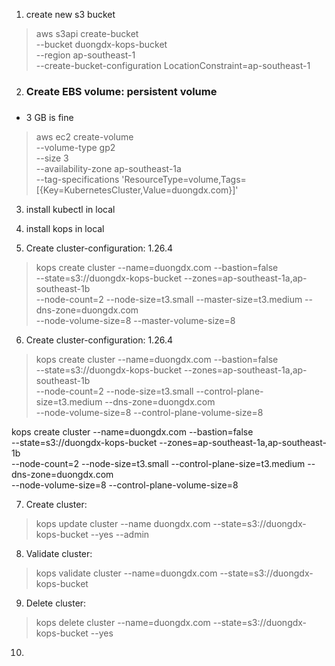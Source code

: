 1. create new s3 bucket
> aws s3api create-bucket \
--bucket duongdx-kops-bucket \
--region ap-southeast-1 \
--create-bucket-configuration LocationConstraint=ap-southeast-1

2. <h3>Create EBS volume: persistent volume<h3/>
- 3 GB is fine
> aws ec2 create-volume \
--volume-type gp2 \
--size 3 \
--availability-zone ap-southeast-1a \
--tag-specifications 'ResourceType=volume,Tags=[{Key=KubernetesCluster,Value=duongdx.com}]'

3. install kubectl in local

4. install kops in local

5. Create cluster-configuration: 1.26.4 
> kops create cluster --name=duongdx.com --bastion=false \
--state=s3://duongdx-kops-bucket --zones=ap-southeast-1a,ap-southeast-1b \
--node-count=2 --node-size=t3.small --master-size=t3.medium --dns-zone=duongdx.com \
--node-volume-size=8 --master-volume-size=8

6. Create cluster-configuration: 1.26.4 
> kops create cluster --name=duongdx.com --bastion=false \
--state=s3://duongdx-kops-bucket --zones=ap-southeast-1a,ap-southeast-1b \
--node-count=2 --node-size=t3.small --control-plane-size=t3.medium --dns-zone=duongdx.com \
--node-volume-size=8 --control-plane-volume-size=8

kops create cluster --name=duongdx.com --bastion=false \
--state=s3://duongdx-kops-bucket --zones=ap-southeast-1a,ap-southeast-1b \
--node-count=2 --node-size=t3.small --control-plane-size=t3.medium --dns-zone=duongdx.com \
--node-volume-size=8 --control-plane-volume-size=8

7. Create cluster:
> kops update cluster --name duongdx.com --state=s3://duongdx-kops-bucket --yes --admin

8. Validate cluster:
> kops validate cluster --name=duongdx.com --state=s3://duongdx-kops-bucket

9. Delete cluster:
> kops delete cluster --name=duongdx.com --state=s3://duongdx-kops-bucket --yes

10. 